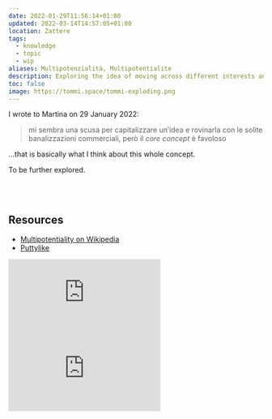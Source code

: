 ```yaml
---
date: 2022-01-29T11:56:14+01:00
updated: 2022-03-14T14:57:05+01:00
location: Zattere
tags:
  - knowledge
  - topic
  - wip
aliases: Multipotenzialità, Multipotentialite
description: Exploring the idea of moving across different interests and fields without never sticking to one only — essentially, me.
toc: false
image: https://tommi.space/tommi-exploding.png
---
```

I wrote to Martina on <time datetime='2022-01-29T12:13:37+01:00'>29 January 2022</time>:

<blockquote lang='it'><p>mi sembra una scusa per capitalizzare un’idea e rovinarla con le solite banalizzazioni commerciali, però il <i lang='en'>core concept</i> è favoloso</p></blockquote>

…that is basically what I think about this whole concept.

To be further explored.

<br>
<br>

## Resources

- [Multipotentiality on Wikipedia](https://en.wikipedia.org/wiki/Multipotentiality 'Multipotentiality on Wikipedia')
- [Puttylike](https://puttylike.com/)

<div class='embed-container'><iframe src='https://embed.ted.com/talks/lang/en/emilie_wapnick_why_some_of_us_don_t_have_one_true_calling' frameborder='0' scrolling='no' allowfullscreen></iframe></div>

<div class='embed-container' lang='it'><iframe src='https://www.youtube-nocookie.com/embed/1FcJMTzmhlA' title='“Multipotenzialità„ su YouTube' frameborder='0' allow='accelerometer; autoplay; clipboard-write; encrypted-media; gyroscope; picture-in-picture' allowfullscreen></iframe></div>
